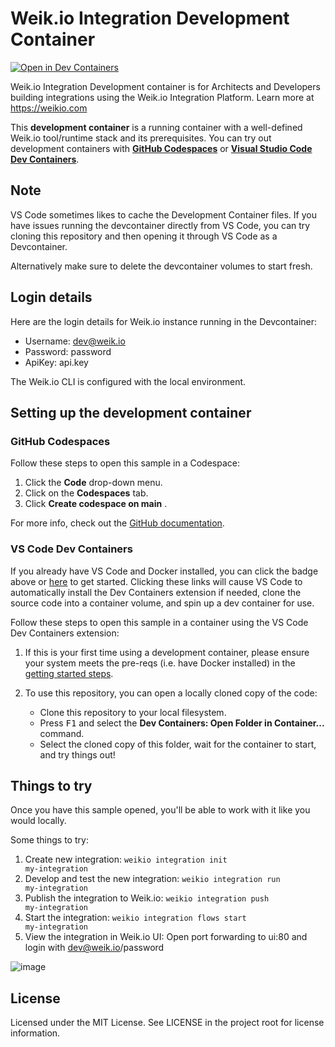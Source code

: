# Weik.io Integration Development Container

[![Open in Dev Containers](https://img.shields.io/static/v1?label=Dev%20Containers&message=Open&color=blue&logo=visualstudiocode)](https://vscode.dev/redirect?url=vscode://ms-vscode-remote.remote-containers/cloneInVolume?url=https://github.com/weikio/try-weikio)

Weik.io Integration Development container is for Architects and Developers building integrations using the Weik.io Integration Platform. Learn more at https://weikio.com

This **development container** is a running container with a well-defined Weik.io tool/runtime stack and its prerequisites. You can try out development containers with **[GitHub Codespaces](https://github.com/features/codespaces)** or **[Visual Studio Code Dev Containers](https://aka.ms/vscode-remote/containers)**.

## Note

VS Code sometimes likes to cache the Development Container files. If you have issues running the devcontainer directly from VS Code, you can try cloning this repository and then opening it through VS Code as a Devcontainer.

Alternatively make sure to delete the devcontainer volumes to start fresh.

## Login details

Here are the login details for Weik.io instance running in the Devcontainer:

* Username: dev@weik.io
* Password: password
* ApiKey: api.key

The Weik.io CLI is configured with the local environment.

## Setting up the development container

### GitHub Codespaces
Follow these steps to open this sample in a Codespace:
1. Click the **Code** drop-down menu.
2. Click on the **Codespaces** tab.
3. Click **Create codespace on main** .

For more info, check out the [GitHub documentation](https://docs.github.com/en/free-pro-team@latest/github/developing-online-with-codespaces/creating-a-codespace#creating-a-codespace).

### VS Code Dev Containers

If you already have VS Code and Docker installed, you can click the badge above or [here](https://vscode.dev/redirect?url=vscode://ms-vscode-remote.remote-containers/cloneInVolume?url=https://github.com/microsoft/vscode-remote-try-go) to get started. Clicking these links will cause VS Code to automatically install the Dev Containers extension if needed, clone the source code into a container volume, and spin up a dev container for use.

Follow these steps to open this sample in a container using the VS Code Dev Containers extension:

1. If this is your first time using a development container, please ensure your system meets the pre-reqs (i.e. have Docker installed) in the [getting started steps](https://aka.ms/vscode-remote/containers/getting-started).

2. To use this repository, you can open a locally cloned copy of the code:

   - Clone this repository to your local filesystem.
   - Press <kbd>F1</kbd> and select the **Dev Containers: Open Folder in Container...** command.
   - Select the cloned copy of this folder, wait for the container to start, and try things out!
   
## Things to try

Once you have this sample opened, you'll be able to work with it like you would locally.

Some things to try:

1. Create new integration: <code>weikio integration init my-integration</code>
2. Develop and test the new integration: <code>weikio integration run my-integration</code>
3. Publish the integration to Weik.io: <code>weikio integration push my-integration</code>
4. Start the integration: <code>weikio integration flows start my-integration</code>
5. View the integration in Weik.io UI: Open port forwarding to ui:80 and login with dev@weik.io/password

![image](https://github.com/user-attachments/assets/421565da-4143-44e7-a4b4-925fc8571dbd)

## License

Licensed under the MIT License. See LICENSE in the project root for license information.
